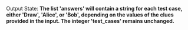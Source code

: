Output State: **The list 'answers' will contain a string for each test case, either 'Draw', 'Alice', or 'Bob', depending on the values of the clues provided in the input. The integer 'test_cases' remains unchanged.**